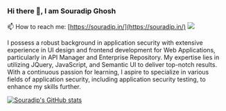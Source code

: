### Hi there 👋, I am Souradip Ghosh
📫 How to reach me: [https://souradip.in/](https://souradip.in/)
![](https://komarev.com/ghpvc/?username=souro1212&color=green)

I possess a robust background in application security with extensive experience in UI design and frontend development for Web Applications, particularly in API Manager and Enterprise Repository. My expertise lies in utilizing JQuery, JavaScript, and Semantic UI to deliver top-notch results. With a continuous passion for learning, I aspire to specialize in various fields of application security, including application security testing, to enhance my skills further.

 [![Souradip's GitHub stats](https://github-readme-stats.vercel.app/api?username=souro1212)](https://github.com/anuraghazra/github-readme-stats)

<!--
**souro1212/souro1212** is a ✨ _special_ ✨ repository because its `README.md` (this file) appears on your GitHub profile.

Here are some ideas to get you started:

- 🔭 I’m currently working on ...
- 🌱 I’m currently learning ...
- 👯 I’m looking to collaborate on ...
- 🤔 I’m looking for help with ...
- 💬 Ask me about ...
- 📫 How to reach me: ...
- 😄 Pronouns: ...
- ⚡ Fun fact: ...
-->
